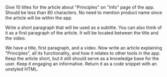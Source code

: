 Give 10 titles for the article about "Principles" on "Info" page of the app. Should be less than 80 characters. No need to mention product name since the article will be within the app.

Write a short paragraph that will be used as a subtitle. You can also think of it as a first paragraph of the article. It will be located between the title and the video.

We have a title, first paragraph, and a video. Now write an article explaining "Principles", all its functionality, and how it relates to other tools in the app. Keep the article short, but it still should serve as a knowledge base for the user. Keep it engaging an informative. Return it as a code snippet with an unstyled HTML.
